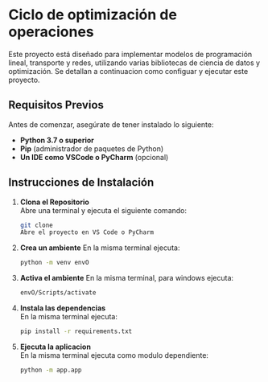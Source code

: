 # Ciclo de optimización de operaciones

Este proyecto está diseñado para implementar modelos de programación lineal, transporte y redes, utilizando varias bibliotecas de ciencia de datos y optimización. Se detallan a continuacion como configuar y ejecutar este proyecto.

## Requisitos Previos

Antes de comenzar, asegúrate de tener instalado lo siguiente:

- **Python 3.7 o superior**
- **Pip** (administrador de paquetes de Python)
- **Un IDE como VSCode o PyCharm** (opcional)

## Instrucciones de Instalación

1. **Clona el Repositorio**  
   Abre una terminal y ejecuta el siguiente comando:
   ```bash
   git clone
   Abre el proyecto en VS Code o PyCharm
   ```
2. **Crea un ambiente**
   En la misma terminal ejecuta:
   ```bash
   python -m venv envO
   ```
3. **Activa el ambiente**
   En la misma terminal, para windows ejecuta:
   ```bash
   envO/Scripts/activate
   ```
4. **Instala las dependencias**  
   En la misma terminal ejecuta:
   ```bash
   pip install -r requirements.txt
   ```
5. **Ejecuta la aplicacion**  
   En la misma terminal ejecuta como modulo dependiente:
   ```bash
   python -m app.app
   ```
